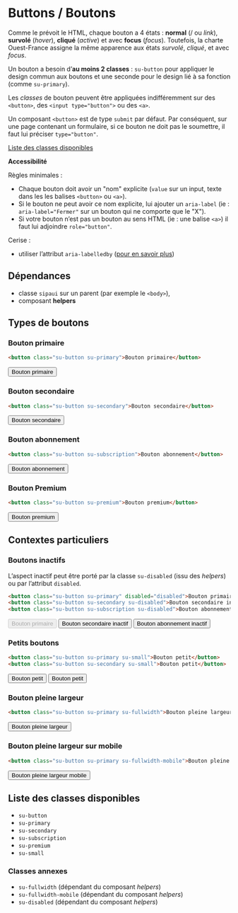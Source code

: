 # Buttons / Boutons

Comme le prévoit le HTML, chaque bouton a 4 états&nbsp;: **normal** (/ ou *link*), **survolé** (*hover*), **cliqué** (*active*) et avec **focus** (*focus*). Toutefois, la charte Ouest-France assigne la même apparence aux états *survolé*, *cliqué*, et avec *focus*.

Un bouton a besoin d’**au moins 2 classes**&nbsp;: `su-button` pour appliquer le design commun aux boutons et une seconde pour le design lié à sa fonction (comme `su-primary`).

Les *classes* de bouton peuvent être appliquées indifféremment sur des `<button>`, des `<input type="button">` ou des `<a>`.

<div class="alerte">

Un composant `<button>` est de type `submit` par défaut. Par conséquent, sur une page contenant un formulaire, si ce bouton ne doit pas le soumettre, il faut lui préciser `type="button"`.

</div>


<a href="#liste-classes" target="_self" class="link-button">Liste des classes disponibles</a>


**Accessibilité**

Règles minimales&nbsp;:
- Chaque bouton doit avoir un "nom" explicite (`value` sur un input, texte dans les les balises `<button>` ou `<a>`).
- Si le bouton ne peut avoir ce nom explicite, lui ajouter un `aria-label` (ie&nbsp;: `aria-label="Fermer"` sur un bouton qui ne comporte que le "X").
- Si votre bouton n’est pas un bouton au sens HTML (ie&nbsp;: une balise `<a>`) il faut lui adjoindre `role="button"`.

Cerise&nbsp;:
- utiliser l’attribut `aria-labelledby` (<a href="https://developer.mozilla.org/fr/docs/Accessibilité/ARIA/Techniques_ARIA/Utiliser_l_attribut_aria-labelledby" target="_blank" rel="noopener">pour en savoir plus</a>)

<div class="dependances">

## Dépendances
- classe `sipaui` sur un parent (par exemple le `<body>`),
- composant **helpers**

</div>


<!-- STORY -->

## Types de boutons

### Bouton primaire
```html
<button class="su-button su-primary">Bouton primaire</button>
```
<div class="sipaui">
	<button class="su-button su-primary">Bouton primaire</button>
</div>

### Bouton secondaire
```html
<button class="su-button su-secondary">Bouton secondaire</button>
```
<div class="sipaui">
	<button class="su-button su-secondary">Bouton secondaire</button>
</div>

### Bouton abonnement
```html
<button class="su-button su-subscription">Bouton abonnement</button>
```
<div class="sipaui">
	<button class="su-button su-subscription">Bouton abonnement</button>
</div>

### Bouton Premium
```html
<button class="su-button su-premium">Bouton premium</button>
```
<div class="sipaui">
	<button class="su-button su-premium">Bouton premium</button>
</div>

## Contextes particuliers

### Boutons inactifs
L’aspect inactif peut être porté par la classe `su-disabled` (issu des *helpers*) ou par l’attribut `disabled`.
```html
<button class="su-button su-primary" disabled="disabled">Bouton primaire inactif</button>
<button class="su-button su-secondary su-disabled">Bouton secondaire inactif</button>
<button class="su-button su-subscription su-disabled">Bouton abonnement inactif</button>
```
<div class="sipaui">
	<button class="su-button su-primary" disabled="disabled">Bouton primaire</button> <button class="su-button su-secondary su-disabled">Bouton secondaire inactif</button> <button class="su-button su-subscription su-disabled">Bouton abonnement inactif</button>
</div>

### Petits boutons
```html
<button class="su-button su-primary su-small">Bouton petit</button>
<button class="su-button su-secondary su-small">Bouton petit</button>
```
<div class="sipaui">
	<button class="su-button su-primary su-small">Bouton petit</button> <button class="su-button su-secondary su-small">Bouton petit</button>
</div>

### Bouton pleine largeur
```html
<button class="su-button su-primary su-fullwidth">Bouton pleine largeur</button>
```
<div class="sipaui">
	<button class="su-button su-primary su-fullwidth">Bouton pleine largeur</button>
</div>

### Bouton pleine largeur sur mobile
```html
<button class="su-button su-primary su-fullwidth-mobile">Bouton pleine largeur mobile</button>
```
<div class="sipaui">
	<button class="su-button su-primary su-fullwidth-mobile">Bouton pleine largeur mobile</button>
</div>

<div id="liste-classes">

## Liste des classes disponibles
- `su-button`
- `su-primary`
- `su-secondary`
- `su-subscription`
- `su-premium`
- `su-small`

### Classes annexes
- `su-fullwidth` (dépendant du composant *helpers*)
- `su-fullwidth-mobile` (dépendant du composant *helpers*) 
- `su-disabled` (dépendant du composant *helpers*) 
</div>

